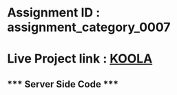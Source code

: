 # Assignment ID : assignment_category_0007
# Live Project link : [KOOLA](https://martaxo.netlify.app/)

## *** Server Side Code ***